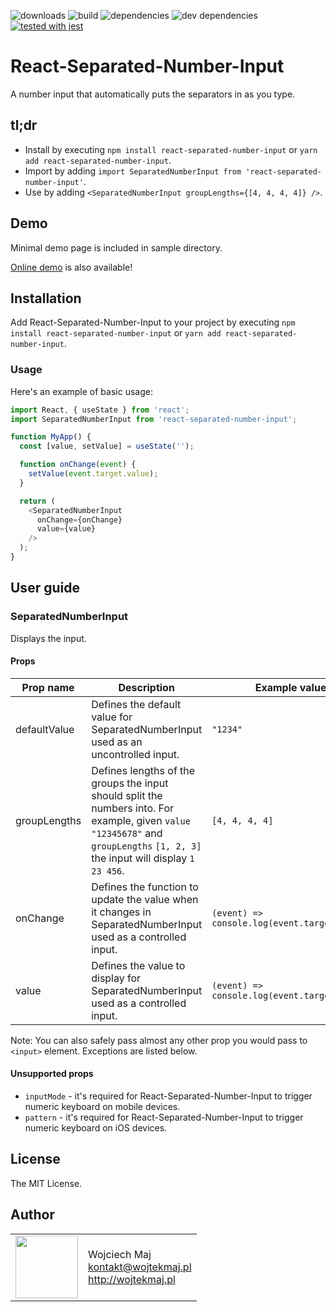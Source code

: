 ![downloads](https://img.shields.io/npm/dt/react-separated-number-input.svg) ![build](https://img.shields.io/travis/wojtekmaj/react-separated-number-input/master.svg) ![dependencies](https://img.shields.io/david/wojtekmaj/react-separated-number-input.svg
) ![dev dependencies](https://img.shields.io/david/dev/wojtekmaj/react-separated-number-input.svg
) [![tested with jest](https://img.shields.io/badge/tested_with-jest-99424f.svg)](https://github.com/facebook/jest)

# React-Separated-Number-Input

A number input that automatically puts the separators in as you type.

## tl;dr
* Install by executing `npm install react-separated-number-input` or `yarn add react-separated-number-input`.
* Import by adding `import SeparatedNumberInput from 'react-separated-number-input'`.
* Use by adding `<SeparatedNumberInput groupLengths={[4, 4, 4, 4]} />`.

## Demo

Minimal demo page is included in sample directory.

[Online demo](http://projects.wojtekmaj.pl/react-separated-number-input/) is also available!

## Installation

Add React-Separated-Number-Input to your project by executing `npm install react-separated-number-input` or `yarn add react-separated-number-input`.

### Usage

Here's an example of basic usage:

```js
import React, { useState } from 'react';
import SeparatedNumberInput from 'react-separated-number-input';

function MyApp() {
  const [value, setValue] = useState('');

  function onChange(event) {
    setValue(event.target.value);
  }

  return (
    <SeparatedNumberInput
      onChange={onChange}
      value={value}
    />
  );
}
```

## User guide

### SeparatedNumberInput

Displays the input.

#### Props

|Prop name|Description|Example values|
|----|----|----|
|defaultValue|Defines the default value for SeparatedNumberInput used as an uncontrolled input.|`"1234"`|
|groupLengths|Defines lengths of the groups the input should split the numbers into. For example, given `value` `"12345678"` and `groupLengths` `[1, 2, 3]` the input will display `1 23 456`.|`[4, 4, 4, 4]`|
|onChange|Defines the function to update the value when it changes in SeparatedNumberInput used as a controlled input.|`(event) => console.log(event.target.value);`|
|value|Defines the value to display for SeparatedNumberInput used as a controlled input.|`(event) => console.log(event.target.value);`

Note: You can also safely pass almost any other prop you would pass to `<input>` element. Exceptions are listed below.

#### Unsupported props

* `inputMode` - it's required for React-Separated-Number-Input to trigger numeric keyboard on mobile devices.
* `pattern` - it's required for React-Separated-Number-Input to trigger numeric keyboard on iOS devices.

## License

The MIT License.

## Author

<table>
  <tr>
    <td>
      <img src="https://github.com/wojtekmaj.png?s=100" width="100">
    </td>
    <td>
      Wojciech Maj<br />
      <a href="mailto:kontakt@wojtekmaj.pl">kontakt@wojtekmaj.pl</a><br />
      <a href="http://wojtekmaj.pl">http://wojtekmaj.pl</a>
    </td>
  </tr>
</table>
